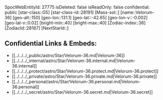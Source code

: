 ﻿---
location: [-42.65,131.1,150]
type: Star
tags:
- astro/Star

---
SpocWebEntityId: 27775
isDeleted: false
isReadOnly: false
confidential: public
[star-class::G5]
[star-class-id::28191]
[Mass-sol::]
[name::Velorum-36]
[geo-alt::150]
[geo-lon::131.1]
[geo-lat::-42.65]
[geo-lon-v::-0.002]
[geo-lat-v::0.02]
[bright-min::40]
[bright-max::40]
[Zodiac-index::36]
[ZodiacId::28167]
[NextStarId::]



## Confidential Links & Embeds: 
- [[../../../_public/astro/Star/Velorum-36.md|Velorum-36]] 
- [[../../../_internal/astro/Star/Velorum-36.internal.md|Velorum-36.internal]] 
- [[../../../_protect/astro/Star/Velorum-36.protect.md|Velorum-36.protect]] 
- [[../../../_private/astro/Star/Velorum-36.private.md|Velorum-36.private]] 
- [[../../../_personal/astro/Star/Velorum-36.personal.md|Velorum-36.personal]] 
- [[../../../_secret/astro/Star/Velorum-36.secret.md|Velorum-36.secret]] 
